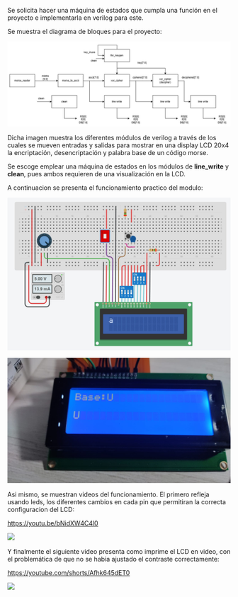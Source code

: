 Se solicita hacer una máquina de estados que cumpla una función en el proyecto e implementarla en verilog para este. 

Se muestra el diagrama de bloques para el proyecto:

![](Imagenes/Imagen_de_WhatsApp.jpg)

Dicha imagen muestra los diferentes módulos de verilog a través de los cuales se mueven entradas y salidas para mostrar en una display LCD 20x4 la encriptación, desencriptación y palabra base de un código morse.

Se escoge emplear una máquina de estados en los módulos de **line_write** y **clean**, pues ambos requieren de una visualización en la LCD.

A continuacion se presenta el funcionamiento practico del modulo:

![](Imagenes/Pasted_image_20250306174801.png)

![](Imagenes/Pasted_image_20250306174825.png)

Asi mismo, se muestran videos del funcionamiento. El primero refleja usando leds, los diferentes cambios en cada pin que permitiran la correcta configuracion del LCD:

https://youtu.be/bNidXW4C4l0

![](https://youtu.be/bNidXW4C4l0)

Y finalmente el siguiente video presenta como imprime el LCD en video, con el problemática de que no se habia ajustado el contraste correctamente: 

https://youtube.com/shorts/Afhk645dET0

![](https://youtube.com/shorts/Afhk645dET0)

